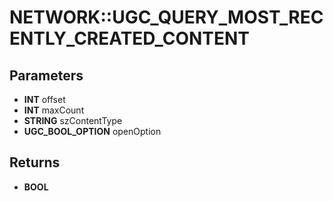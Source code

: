 # NETWORK::UGC_QUERY_MOST_RECENTLY_CREATED_CONTENT

## Parameters
* **INT** offset
* **INT** maxCount
* **STRING** szContentType
* **UGC_BOOL_OPTION** openOption

## Returns
* **BOOL**